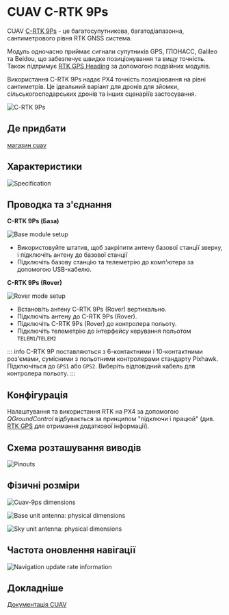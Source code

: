 # CUAV C-RTK 9Ps

CUAV [C-RTK 9Ps](https://www.cuav.net/en/c_rtk_9ps/) - це багатосупутникова, багатодіапазонна, сантиметрового рівня RTK GNSS система.

Модуль одночасно приймає сигнали супутників GPS, ГЛОНАСС, Galileo та Beidou, що забезпечує швидке позиціонування та вищу точність. Також підтримує [RTK GPS Heading](../gps_compass/u-blox_f9p_heading.md) за допомогою подвійних модулів.

Використання C-RTK 9Ps надає PX4 точність позиціювання на рівні сантиметрів. Це ідеальний варіант для дронів для зйомки, сільськогосподарських дронів та інших сценаріїв застосування.

![C-RTK 9Ps](../../assets/hardware/gps/cuav_9ps/c-rtk9s.jpg)

## Де придбати

[магазин cuav](https://store.cuav.net/shop/c-rtk-9ps/)

## Характеристики

![Specification](../../assets/hardware/gps/cuav_9ps/c-rtk9s-specification.jpg)

## Проводка та з'єднання

**C-RTK 9Ps (База)**

![Base module setup](../../assets/hardware/gps/cuav_9ps/c-rtk9ps_base.png)

- Використовуйте штатив, щоб закріпити антену базової станції зверху, і підключіть антену до базової станції
- Підключіть базову станцію та телеметрію до комп'ютера за допомогою USB-кабелю.

**C-RTK 9Ps (Rover)**

![Rover mode setup](../../assets/hardware/gps/cuav_9ps/c-rtk9ps-rover.png)

- Встановіть антену C-RTK 9Ps (Rover) вертикально.
- Підключіть антену до C-RTK 9Ps (Rover).
- Підключіть C-RTK 9Ps (Rover) до контролера польоту.
- Підключіть телеметрію до інтерфейсу керування польотом `TELEM1`/`TELEM2`

::: info C-RTK 9P поставляються з 6-контактними і 10-контактними роз'ємами, сумісними з польотними контролерами стандарту Pixhawk. Підключіться до `GPS1` або `GPS2`. Виберіть відповідний кабель для контролера польоту.
:::

## Конфігурація

Налаштування та використання RTK на PX4 за допомогою _QGroundControl_ відбувається за принципом "підключи і працюй" (див. [RTK GPS](../gps_compass/rtk_gps.md) для отримання додаткової інформації).

## Схема розташування виводів

![Pinouts](../../assets/hardware/gps/cuav_9ps/pinouts-en.jpg)

## Фізичні розміри

![Cuav-9ps dimensions](../../assets/hardware/gps/cuav_9ps/c-rtk9ps_dimensions.jpg)

![Base unit antenna: physical dimensions](../../assets/hardware/gps/cuav_9ps/c-rtk9ps_base_unit_antenna_dimensions.jpg)

![Sky unit antenna: physical dimensions](../../assets/hardware/gps/cuav_9ps/c-rtk9ps_sky_unit_antenna_dimensions.jpg)

## Частота оновлення навігації

![Navigation update rate information](../../assets/hardware/gps/cuav_9ps/nav-rate-en.png)

## Докладніше

[Документація CUAV](https://doc.cuav.net/gps/c-rtk-series/en/c-rtk-9ps/)
